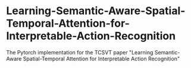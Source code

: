 # Learning-Semantic-Aware-Spatial-Temporal-Attention-for-Interpretable-Action-Recognition
The Pytorch implementation for the TCSVT paper "Learning Semantic-Aware Spatial-Temporal Attention for Interpretable Action Recognition"

